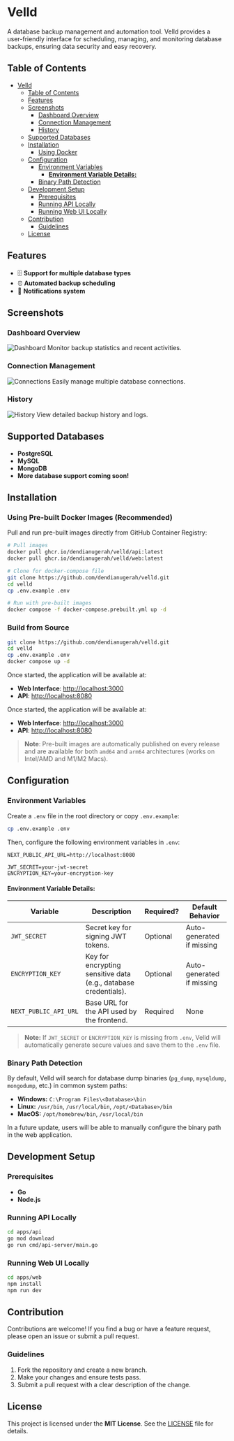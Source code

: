 # Velld

A database backup management and automation tool. Velld provides a user-friendly interface for scheduling, managing, and monitoring database backups, ensuring data security and easy recovery.

## Table of Contents

- [Velld](#velld)
  - [Table of Contents](#table-of-contents)
  - [Features](#features)
  - [Screenshots](#screenshots)
    - [Dashboard Overview](#dashboard-overview)
    - [Connection Management](#connection-management)
    - [History](#history)
  - [Supported Databases](#supported-databases)
  - [Installation](#installation)
    - [Using Docker](#using-docker)
  - [Configuration](#configuration)
    - [Environment Variables](#environment-variables)
      - [**Environment Variable Details:**](#environment-variable-details)
    - [Binary Path Detection](#binary-path-detection)
  - [Development Setup](#development-setup)
    - [Prerequisites](#prerequisites)
    - [Running API Locally](#running-api-locally)
    - [Running Web UI Locally](#running-web-ui-locally)
  - [Contribution](#contribution)
    - [Guidelines](#guidelines)
  - [License](#license)

## Features

- 🗄️ **Support for multiple database types**
- ⏰ **Automated backup scheduling**
- 🔔 **Notifications system**

## Screenshots

### Dashboard Overview
![Dashboard](docs/images/dashboard.png)
Monitor backup statistics and recent activities.

### Connection Management
![Connections](docs/images/connections.png)
Easily manage multiple database connections.

### History
![History](docs/images/history.png)
View detailed backup history and logs.

## Supported Databases

- **PostgreSQL**
- **MySQL**
- **MongoDB**
- **More database support coming soon!**

## Installation

### Using Pre-built Docker Images (Recommended)

Pull and run pre-built images directly from GitHub Container Registry:

```sh
# Pull images
docker pull ghcr.io/dendianugerah/velld/api:latest
docker pull ghcr.io/dendianugerah/velld/web:latest

# Clone for docker-compose file
git clone https://github.com/dendianugerah/velld.git
cd velld
cp .env.example .env

# Run with pre-built images
docker compose -f docker-compose.prebuilt.yml up -d
```

### Build from Source

```sh
git clone https://github.com/dendianugerah/velld.git
cd velld
cp .env.example .env
docker compose up -d
```

Once started, the application will be available at:
- **Web Interface**: [http://localhost:3000](http://localhost:3000)
- **API**: [http://localhost:8080](http://localhost:8080)

Once started, the application will be available at:
- **Web Interface**: [http://localhost:3000](http://localhost:3000)
- **API**: [http://localhost:8080](http://localhost:8080)

> **Note**: Pre-built images are automatically published on every release and are available for both `amd64` and `arm64` architectures (works on Intel/AMD and M1/M2 Macs).

## Configuration

### Environment Variables

Create a `.env` file in the root directory or copy `.env.example`:

```sh
cp .env.example .env
```

Then, configure the following environment variables in `.env`:

```env
NEXT_PUBLIC_API_URL=http://localhost:8080

JWT_SECRET=your-jwt-secret
ENCRYPTION_KEY=your-encryption-key
```

#### **Environment Variable Details:**

| Variable          | Description                                                   | Required?     | Default Behavior                  |
|------------------|---------------------------------------------------------------|--------------|----------------------------------|
| `JWT_SECRET`     | Secret key for signing JWT tokens.                           | Optional  | Auto-generated if missing        |
| `ENCRYPTION_KEY` | Key for encrypting sensitive data (e.g., database credentials). | Optional  | Auto-generated if missing        |
| `NEXT_PUBLIC_API_URL`        | Base URL for the API used by the frontend.                   | Required  | None                             |

> **Note:** If `JWT_SECRET` or `ENCRYPTION_KEY` is missing from `.env`, Velld will automatically generate secure values and save them to the `.env` file.

### Binary Path Detection

By default, Velld will search for database dump binaries (`pg_dump`, `mysqldump`, `mongodump`, etc.) in common system paths:

- **Windows:** `C:\Program Files\<Database>\bin`
- **Linux:** `/usr/bin`, `/usr/local/bin`, `/opt/<Database>/bin`
- **MacOS:** `/opt/homebrew/bin`, `/usr/local/bin`

In a future update, users will be able to manually configure the binary path in the web application.

## Development Setup

### Prerequisites

- **Go**
- **Node.js**

### Running API Locally

```sh
cd apps/api
go mod download
go run cmd/api-server/main.go
```

### Running Web UI Locally

```sh
cd apps/web
npm install
npm run dev
```

## Contribution

Contributions are welcome! If you find a bug or have a feature request, please open an issue or submit a pull request.

### Guidelines

1. Fork the repository and create a new branch.
2. Make your changes and ensure tests pass.
3. Submit a pull request with a clear description of the change.

## License

This project is licensed under the **MIT License**. See the [LICENSE](LICENSE) file for details.